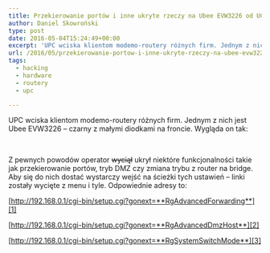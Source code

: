 ```yaml
---
title: Przekierowanie portów i inne ukryte rzeczy na Ubee EVW3226 od UCP
author: Daniel Skowroński
type: post
date: 2016-05-04T15:24:49+00:00
excerpt: 'UPC wciska klientom modemo-routery różnych firm. Jednym z nich jest Ubee EVW3226 - czarny z małymi diodkami na froncie. Z pewnych powodów operator <del>wyciął</del> ukrył niektóre funkcjonalności takie jak przekierowanie portów, tryb DMZ czy zmiana trybu z router na bridge. Aby się do nich dostać wystarczy wejść na ścieżki tych ustawień - linki zostały wycięte z menu i tyle.'
url: /2016/05/przekierowanie-portow-i-inne-ukryte-rzeczy-na-ubee-evw3226-od-ucp/
tags:
  - hacking
  - hardware
  - routery
  - upc

---
```

UPC wciska klientom modemo-routery różnych firm. Jednym z nich jest Ubee EVW3226 &#8211; czarny z małymi diodkami na froncie. Wygląda on tak:  
<img decoding="async" src="http://www.ubeeinteractive.com/sites/default/files/styles/product_gallery_slide/public/EVW3226_1.png?itok=38xSZuh7" alt="" /> 

&nbsp;

Z pewnych powodów operator <del>wyciął</del> ukrył niektóre funkcjonalności takie jak przekierowanie portów, tryb DMZ czy zmiana trybu z router na bridge. Aby się do nich dostać wystarczy wejść na ścieżki tych ustawień &#8211; linki zostały wycięte z menu i tyle. Odpowiednie adresy to:

[http://192.168.0.1/cgi-bin/setup.cgi?gonext=**RgAdvancedForwarding**][1]

[http://192.168.0.1/cgi-bin/setup.cgi?gonext=**RgAdvancedDmzHost**][2]

[http://192.168.0.1/cgi-bin/setup.cgi?gonext=**RgSystemSwitchMode**][3]

 [1]: http://192.168.0.1/cgi-bin/setup.cgi?gonext=RgAdvancedForwarding
 [2]: http://192.168.0.1/cgi-bin/setup.cgi?gonext=RgAdvancedDmzHost
 [3]: http://192.168.0.1/cgi-bin/setup.cgi?gonext=RgSystemSwitchMode